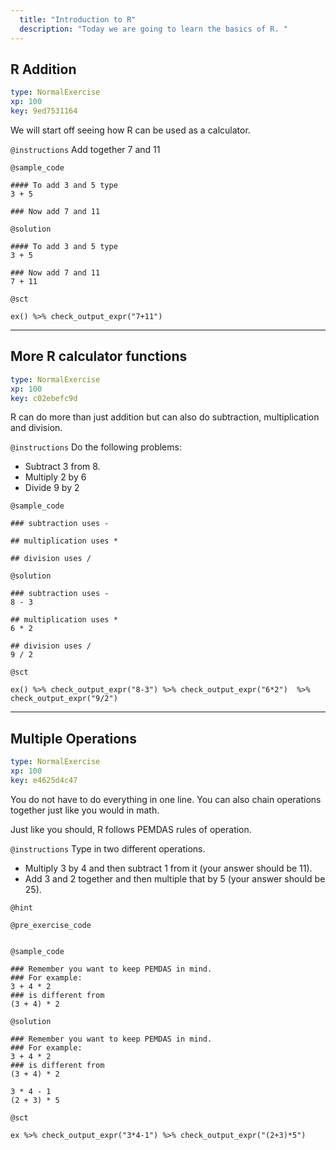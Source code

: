```yaml
---
  title: "Introduction to R"
  description: "Today we are going to learn the basics of R. "
---
```


## R Addition

```yaml
type: NormalExercise 
xp: 100 
key: 9ed7531164   
```


We will start off seeing how R can be used as a calculator.


`@instructions`
Add together 7 and 11

`@sample_code`

```{r}
#### To add 3 and 5 type
3 + 5

### Now add 7 and 11
```

`@solution`

```{r}
#### To add 3 and 5 type
3 + 5

### Now add 7 and 11 
7 + 11
```

`@sct`

```{r}
ex() %>% check_output_expr("7+11")
```

---

## More R calculator functions

```yaml
type: NormalExercise 
xp: 100 
key: c02ebefc9d   
```


R can do more than just addition but can also do subtraction, multiplication and division.


`@instructions`
Do the following problems:

- Subtract 3 from 8. 
- Multiply 2 by 6
- Divide 9 by 2

`@sample_code`

```{r}
### subtraction uses -

## multiplication uses *

## division uses /
```

`@solution`

```{r}
### subtraction uses -
8 - 3

## multiplication uses *
6 * 2

## division uses / 
9 / 2
```

`@sct`

```{r}
ex() %>% check_output_expr("8-3") %>% check_output_expr("6*2")  %>% check_output_expr("9/2")
```

---

## Multiple Operations

```yaml
type: NormalExercise 
xp: 100 
key: e4625d4c47   
```


You do not have to do everything in one line. You can also chain operations together just like you would in math. 

Just like you should, R follows PEMDAS rules of operation.


`@instructions`
Type in two different operations. 

- Multiply 3 by 4 and then subtract 1 from it (your answer should be 11).
- Add 3 and 2 together and then multiple that by 5 (your answer should be 25).

`@hint`


`@pre_exercise_code`

```{r}

```


`@sample_code`

```{r}
### Remember you want to keep PEMDAS in mind.
### For example:
3 + 4 * 2
### is different from
(3 + 4) * 2

```

`@solution`

```{r}
### Remember you want to keep PEMDAS in mind.
### For example:
3 + 4 * 2
### is different from
(3 + 4) * 2

3 * 4 - 1
(2 + 3) * 5
```

`@sct`

```{r}
ex %>% check_output_expr("3*4-1") %>% check_output_expr("(2+3)*5")
```
